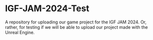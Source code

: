 # IGF-JAM-2024-Test
A repository for uploading our game project for the IGF JAM 2024. Or, rather, for testing if we will be able to upload our project made with the Unreal Engine.
